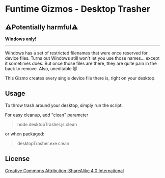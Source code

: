 # Funtime Gizmos - Desktop Trasher
## **⚠️Potentially harmful⚠️**

**Windows only!**

---
Windows has a set of restricted filenames that were once reserved for device files. Turns out Windows still won't let you use those names... except it sometimes does. But once those files are there, they are quite pain in the back to remove. Also, uneditable 😈. 

This Gizmo creates every single device file there is, right on your desktop.

## Usage
To throw trash around your desktop, simply run the script.

For easy cleanup, add "clean" parameter
> node desktopTrasher.js clean

or when packaged:
> desktopTrasher.exe clean

## License
[Creative Commons Attribution-ShareAlike 4.0 International](https://creativecommons.org/licenses/by-sa/4.0/)